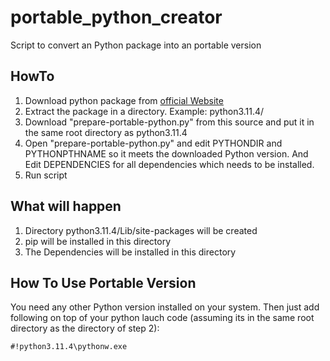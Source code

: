 # portable_python_creator
Script to convert an Python package into an portable version

## HowTo
1. Download python package from [official Website](https://www.python.org/downloads/)
2. Extract the package in a directory. Example: python3.11.4/
3. Download "prepare-portable-python.py" from this source and put it in the same root directory as python3.11.4
4. Open "prepare-portable-python.py" and edit PYTHONDIR and PYTHONPTHNAME so it meets the downloaded Python version. And Edit DEPENDENCIES for all dependencies which needs to be installed.
6. Run script

## What will happen
1. Directory python3.11.4/Lib/site-packages will be created
2. pip will be installed in this directory
3. The Dependencies will be installed in this directory

## How To Use Portable Version
You need any other Python version installed on your system.
Then just add following on top of your python lauch code (assuming its in the same root directory as the directory of step 2):
```
#!python3.11.4\pythonw.exe
```
